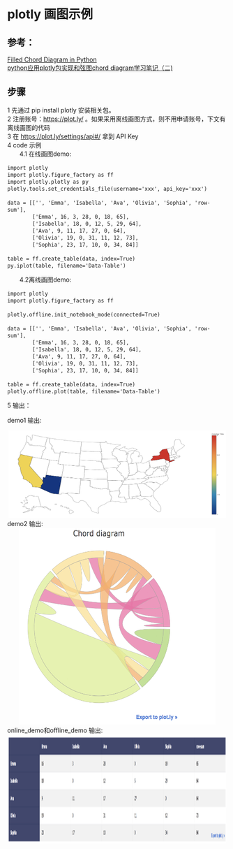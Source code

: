 # plotly 画图示例

## 参考：<br>
[Filled Chord Diagram in Python](https://plot.ly/python/filled-chord-diagram/) <br>
[python应用plotly包实现和弦图chord diagram学习笔记（二)](http://c6h7ko2.blog.163.com/blog/static/2599780122016859504969)

## 步骤
1 先通过 pip install plotly 安装相关包。<br>
2 注册账号：https://plot.ly/ 。如果采用离线画图方式，则不用申请账号，下文有离线画图的代码<br>
3 在 https://plot.ly/settings/api#/ 拿到 API Key <br>
4 code 示例 <br>
&emsp;&emsp;4.1 在线画图demo:
```
import plotly
import plotly.figure_factory as ff
import plotly.plotly as py
plotly.tools.set_credentials_file(username='xxx', api_key='xxx')

data = [['', 'Emma', 'Isabella', 'Ava', 'Olivia', 'Sophia', 'row-sum'],
        ['Emma', 16, 3, 28, 0, 18, 65],
        ['Isabella', 18, 0, 12, 5, 29, 64],
        ['Ava', 9, 11, 17, 27, 0, 64],
        ['Olivia', 19, 0, 31, 11, 12, 73],
        ['Sophia', 23, 17, 10, 0, 34, 84]]

table = ff.create_table(data, index=True)
py.iplot(table, filename='Data-Table')
```
&emsp;&emsp;4.2离线画图demo:
```
import plotly
import plotly.figure_factory as ff

plotly.offline.init_notebook_mode(connected=True)

data = [['', 'Emma', 'Isabella', 'Ava', 'Olivia', 'Sophia', 'row-sum'],
        ['Emma', 16, 3, 28, 0, 18, 65],
        ['Isabella', 18, 0, 12, 5, 29, 64],
        ['Ava', 9, 11, 17, 27, 0, 64],
        ['Olivia', 19, 0, 31, 11, 12, 73],
        ['Sophia', 23, 17, 10, 0, 34, 84]]

table = ff.create_table(data, index=True)
plotly.offline.plot(table, filename='Data-Table')
  ```
5 输出：<br>

demo1 输出:
<div align=center><img width="500" height="200" src="https://github.com/caserwin/daily-learning-python/raw/master/pic/plotly_demo/chord_ diagram_1.png"/></div>
demo2 输出:
<div align=center><img width="450" height="450" src="https://github.com/caserwin/daily-learning-python/raw/master/pic/plotly_demo/chord_ diagram_2.png"/></div>
online_demo和offline_demo 输出:
<div align=center><img width="500" height="250" src="https://github.com/caserwin/daily-learning-python/raw/master/pic/plotly_demo/chord_ diagram_3.png"/></div>
